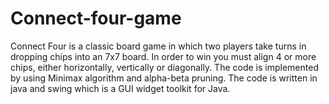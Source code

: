 # Connect-four-game
Connect Four is a classic board game in which two players take turns in dropping chips into an 7x7 board. In order to win you must align 4 or more chips, either horizontally, vertically or diagonally. The code is implemented by using Minimax algorithm and alpha-beta pruning. The code is written in java and swing which is a GUI widget toolkit for Java.
